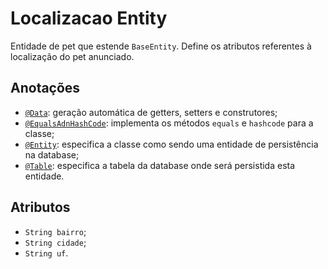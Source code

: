 # Localizacao Entity
Entidade de pet que estende `BaseEntity`. Define os atributos referentes à localização do pet anunciado.

## Anotações
* [`@Data`](https://projectlombok.org/features/Data): geração automática de getters, setters e construtores;
* [`@EqualsAdnHashCode`](https://projectlombok.org/features/EqualsAndHashCode): implementa os métodos `equals` e `hashcode` para a classe;
* [`@Entity`](https://javaee.github.io/javaee-spec/javadocs/javax/persistence/Entity.html): especifica a classe como sendo uma entidade de persistência na database;
* [`@Table`](https://javaee.github.io/javaee-spec/javadocs/javax/persistence/Table.html): especifica a tabela da database onde será persistida esta entidade.

## Atributos
* `String bairro`;
* `String cidade`;
* `String uf`.